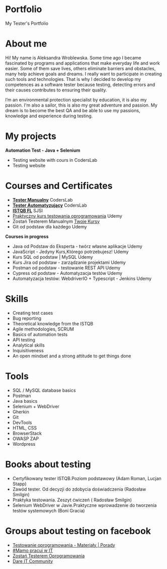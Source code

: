 # Portfolio
My Tester's Portfolio
# About me

Hi! My name is Aleksandra Wroblewska. Some time ago I became fascinated by programs and applications that make everyday life and work easier. Some of them save lives, others eliminate barriers and obstacles, many help achieve goals and dreams. I really want to participate in creating such tools and technologies. That is why I decided to develop my competences as a software tester because testing, detecting errors and their causes contributes to ensuring their quality.

I’m an environmental protection specialist by education, it is also my passion. I'm also a sailor, this is also my great adventure and passion.
My dream is to become the best QA and be able to use my passions, knowledge and experience during testing.

# My projects
**Automation Test - Java + Selenium**
* Testing website with  cours in CodersLab 
* Testing website

# Courses and Certificates
* [**Tester Manualny**](https://drive.google.com/file/d/1bANOfOhZOG8y9NP-ppXZlRoy_eYxI3Sm/view?usp=sharing) CodersLab
* [**Tester Automatyzujący**](https://drive.google.com/file/d/1ylQzewkb57oOnMcuGEqRpqHSBHuzLAgu/view?usp=sharing) CodersLab
* [**ISTQB FL**](https://drive.google.com/file/d/1rl7E9U6AURXuYivAmx5SECVGhlKSln8C/view?usp=sharing) SJSI
* [Praktyczny kurs testowania oprogramowania](https://drive.google.com/file/d/1T_2ySyfNWIDOV8AMTH_wI1hfIXQlY4o1/view?usp=sharing) Udemy
* Zostań Testerem Manualnym [Twoje Kursy](https://to.twoje-kursy.pl/)
* Git od podstaw dla każdego Udemy

**Courses in progress**
* Java od Podstaw do Eksperta - twórz własne aplikacje Udemy
* JavaScript - Jedyny Kurs,Którego potrzebujesz! Udemy
* Kurs SQL od podstaw | MySQL Udemy
* Kurs Jira od podstaw - zarządzanie projektami Udemy
* Postman od podstaw - testowanie REST API Udemy
* Cypress od podstaw - Automatyzacja testów Udemy
* Automatyzacja testów: WebdriverIO + Typescript - Jenkins Udemy

# Skills
* Creating test cases
* Bug reporting
* Theoretical knowledge from the ISTQB
* Agile methodologies, SCRUM
* Basics of automation tests
* API testing
* Analytical skills
* Inquisitiveness
* An open mindset and a strong attitude to get things done

# Tools
* SQL / MySQL database basics
* Postman
* Java basics
* Selenium + WebDriver 
* Gherkin
* Git
* DevTools
* HTML, CSS
* BrowserStack
* OWASP ZAP
* Wordpress

# Books about testing
* Certyfikowany tester ISTQB.Poziom podstawowy (Adam Roman, Lucjan Stapp)
* Zawód tester. Od decyzji do zdobycia doświadczenia (Radosław Smilgin)
* Praktyka testowania. Zeszyt ćwiczeń ( Radosław Smilgin)
* Selenium WebDriver w Javie.Praktyczne wprowadzenie do tworzenia testów systemowych (Boni Gracia)

# Groups about testing on facebook
* [Testowanie oprogramowania - Materiały | Porady](https://www.facebook.com/groups/testowanie)
* [#Mamo pracuj w IT](https://www.facebook.com/groups/mamopracujwit)
* [Zostań Testerem Oprogramowania](https://www.facebook.com/groups/zostan.testerem.manualnym)
* [Dare IT Community](https://www.facebook.com/groups/dareit.io)


